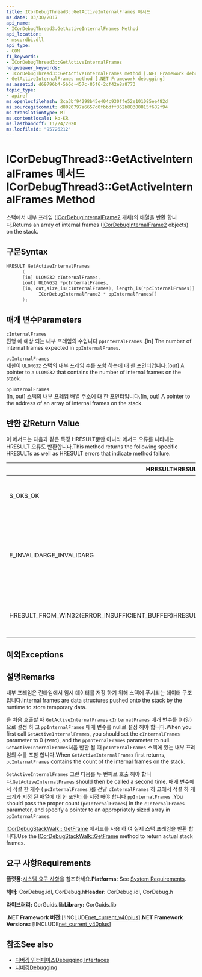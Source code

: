 ```yaml
---
title: ICorDebugThread3::GetActiveInternalFrames 메서드
ms.date: 03/30/2017
api_name:
- ICorDebugThread3.GetActiveInternalFrames Method
api_location:
- mscordbi.dll
api_type:
- COM
f1_keywords:
- ICorDebugThread3::GetActiveInternalFrames
helpviewer_keywords:
- ICorDebugThread3::GetActiveInternalFrames method [.NET Framework debugging]
- GetActiveInternalFrames method [.NET Framework debugging]
ms.assetid: d69796b4-5b6d-457c-85f6-2cf42e8a8773
topic_type:
- apiref
ms.openlocfilehash: 2ca3bf94298b45e404c930ffe52e101085ee482d
ms.sourcegitcommit: d8020797a6657d0fbbdff362b80300815f682f94
ms.translationtype: MT
ms.contentlocale: ko-KR
ms.lasthandoff: 11/24/2020
ms.locfileid: "95726212"
---
```

# <a name="icordebugthread3getactiveinternalframes-method"></a><span data-ttu-id="a4d0b-102">ICorDebugThread3::GetActiveInternalFrames 메서드</span><span class="sxs-lookup"><span data-stu-id="a4d0b-102">ICorDebugThread3::GetActiveInternalFrames Method</span></span>

<span data-ttu-id="a4d0b-103">스택에서 내부 프레임 ([ICorDebugInternalFrame2](icordebuginternalframe2-interface.md) 개체)의 배열을 반환 합니다.</span><span class="sxs-lookup"><span data-stu-id="a4d0b-103">Returns an array of internal frames ([ICorDebugInternalFrame2](icordebuginternalframe2-interface.md) objects) on the stack.</span></span>  
  
## <a name="syntax"></a><span data-ttu-id="a4d0b-104">구문</span><span class="sxs-lookup"><span data-stu-id="a4d0b-104">Syntax</span></span>  
  
```cpp
HRESULT GetActiveInternalFrames  
      (  
      [in] ULONG32 cInternalFrames,  
      [out] ULONG32 *pcInternalFrames,  
      [in, out,size_is(cInternalFrames), length_is(*pcInternalFrames)]  
            ICorDebugInternalFrame2 * ppInternalFrames[]  
      );  
```  
  
## <a name="parameters"></a><span data-ttu-id="a4d0b-105">매개 변수</span><span class="sxs-lookup"><span data-stu-id="a4d0b-105">Parameters</span></span>  

 `cInternalFrames`  
 <span data-ttu-id="a4d0b-106">진행 에 예상 되는 내부 프레임의 수입니다 `ppInternalFrames` .</span><span class="sxs-lookup"><span data-stu-id="a4d0b-106">[in] The number of internal frames expected in `ppInternalFrames`.</span></span>  
  
 `pcInternalFrames`  
 <span data-ttu-id="a4d0b-107">제한이 `ULONG32` 스택의 내부 프레임 수를 포함 하는에 대 한 포인터입니다.</span><span class="sxs-lookup"><span data-stu-id="a4d0b-107">[out] A pointer to a `ULONG32` that contains the number of internal frames on the stack.</span></span>  
  
 `ppInternalFrames`  
 <span data-ttu-id="a4d0b-108">[in, out] 스택의 내부 프레임 배열 주소에 대 한 포인터입니다.</span><span class="sxs-lookup"><span data-stu-id="a4d0b-108">[in, out] A pointer to the address of an array of internal frames on the stack.</span></span>  
  
## <a name="return-value"></a><span data-ttu-id="a4d0b-109">반환 값</span><span class="sxs-lookup"><span data-stu-id="a4d0b-109">Return Value</span></span>  

 <span data-ttu-id="a4d0b-110">이 메서드는 다음과 같은 특정 HRESULT뿐만 아니라 메서드 오류를 나타내는 HRESULT 오류도 반환합니다.</span><span class="sxs-lookup"><span data-stu-id="a4d0b-110">This method returns the following specific HRESULTs as well as HRESULT errors that indicate method failure.</span></span>  
  
|<span data-ttu-id="a4d0b-111">HRESULT</span><span class="sxs-lookup"><span data-stu-id="a4d0b-111">HRESULT</span></span>|<span data-ttu-id="a4d0b-112">설명</span><span class="sxs-lookup"><span data-stu-id="a4d0b-112">Description</span></span>|  
|-------------|-----------------|  
|<span data-ttu-id="a4d0b-113">S_OK</span><span class="sxs-lookup"><span data-stu-id="a4d0b-113">S_OK</span></span>|<span data-ttu-id="a4d0b-114">[ICorDebugInternalFrame2](icordebuginternalframe2-interface.md) 개체를 만들었습니다.</span><span class="sxs-lookup"><span data-stu-id="a4d0b-114">The [ICorDebugInternalFrame2](icordebuginternalframe2-interface.md) object was successfully created.</span></span>|  
|<span data-ttu-id="a4d0b-115">E_INVALIDARG</span><span class="sxs-lookup"><span data-stu-id="a4d0b-115">E_INVALIDARG</span></span>|<span data-ttu-id="a4d0b-116">`cInternalFrames` 가 0이 아니고 `ppInternalFrames` 가 `null` 이거나 `pcInternalFrames` 가 `null` 입니다.</span><span class="sxs-lookup"><span data-stu-id="a4d0b-116">`cInternalFrames` is not zero and `ppInternalFrames` is `null`, or `pcInternalFrames` is `null`.</span></span>|  
|<span data-ttu-id="a4d0b-117">HRESULT_FROM_WIN32(ERROR_INSUFFICIENT_BUFFER)</span><span class="sxs-lookup"><span data-stu-id="a4d0b-117">HRESULT_FROM_WIN32(ERROR_INSUFFICIENT_BUFFER)</span></span>|<span data-ttu-id="a4d0b-118">`ppInternalFrames` 가 내부 프레임 수보다 작은 경우</span><span class="sxs-lookup"><span data-stu-id="a4d0b-118">`ppInternalFrames` is smaller than the count of internal frames.</span></span>|  
  
## <a name="exceptions"></a><span data-ttu-id="a4d0b-119">예외</span><span class="sxs-lookup"><span data-stu-id="a4d0b-119">Exceptions</span></span>  
  
## <a name="remarks"></a><span data-ttu-id="a4d0b-120">설명</span><span class="sxs-lookup"><span data-stu-id="a4d0b-120">Remarks</span></span>  

 <span data-ttu-id="a4d0b-121">내부 프레임은 런타임에서 임시 데이터를 저장 하기 위해 스택에 푸시되는 데이터 구조입니다.</span><span class="sxs-lookup"><span data-stu-id="a4d0b-121">Internal frames are data structures pushed onto the stack by the runtime to store temporary data.</span></span>  
  
 <span data-ttu-id="a4d0b-122">을 처음 호출할 때 `GetActiveInternalFrames` `cInternalFrames` 매개 변수를 0 (영)으로 설정 하 고 `ppInternalFrames` 매개 변수를 null로 설정 해야 합니다.</span><span class="sxs-lookup"><span data-stu-id="a4d0b-122">When you first call `GetActiveInternalFrames`, you should set the `cInternalFrames` parameter to 0 (zero), and the `ppInternalFrames` parameter to null.</span></span> <span data-ttu-id="a4d0b-123">`GetActiveInternalFrames`처음 반환 될 때 `pcInternalFrames` 스택에 있는 내부 프레임의 수를 포함 합니다.</span><span class="sxs-lookup"><span data-stu-id="a4d0b-123">When `GetActiveInternalFrames` first returns, `pcInternalFrames` contains the count of the internal frames on the stack.</span></span>  
  
 <span data-ttu-id="a4d0b-124">`GetActiveInternalFrames` 그런 다음를 두 번째로 호출 해야 합니다.</span><span class="sxs-lookup"><span data-stu-id="a4d0b-124">`GetActiveInternalFrames` should then be called a second time.</span></span> <span data-ttu-id="a4d0b-125">매개 변수에서 적절 한 개수 ( `pcInternalFrames` )를 전달 `cInternalFrames` 하 고에서 적절 하 게 크기가 지정 된 배열에 대 한 포인터를 지정 해야 합니다 `ppInternalFrames` .</span><span class="sxs-lookup"><span data-stu-id="a4d0b-125">You should pass the proper count (`pcInternalFrames`) in the `cInternalFrames` parameter, and specify a pointer to an appropriately sized array in `ppInternalFrames`.</span></span>  
  
 <span data-ttu-id="a4d0b-126">[ICorDebugStackWalk:: GetFrame](icordebugthread3-getactiveinternalframes-method.md) 메서드를 사용 하 여 실제 스택 프레임을 반환 합니다.</span><span class="sxs-lookup"><span data-stu-id="a4d0b-126">Use the [ICorDebugStackWalk::GetFrame](icordebugthread3-getactiveinternalframes-method.md) method to return actual stack frames.</span></span>  
  
## <a name="requirements"></a><span data-ttu-id="a4d0b-127">요구 사항</span><span class="sxs-lookup"><span data-stu-id="a4d0b-127">Requirements</span></span>  

 <span data-ttu-id="a4d0b-128">**플랫폼:**[시스템 요구 사항](../../get-started/system-requirements.md)을 참조하세요.</span><span class="sxs-lookup"><span data-stu-id="a4d0b-128">**Platforms:** See [System Requirements](../../get-started/system-requirements.md).</span></span>  
  
 <span data-ttu-id="a4d0b-129">**헤더:** CorDebug.idl, CorDebug.h</span><span class="sxs-lookup"><span data-stu-id="a4d0b-129">**Header:** CorDebug.idl, CorDebug.h</span></span>  
  
 <span data-ttu-id="a4d0b-130">**라이브러리:** CorGuids.lib</span><span class="sxs-lookup"><span data-stu-id="a4d0b-130">**Library:** CorGuids.lib</span></span>  
  
 <span data-ttu-id="a4d0b-131">**.NET Framework 버전:**[!INCLUDE[net_current_v40plus](../../../../includes/net-current-v40plus-md.md)]</span><span class="sxs-lookup"><span data-stu-id="a4d0b-131">**.NET Framework Versions:** [!INCLUDE[net_current_v40plus](../../../../includes/net-current-v40plus-md.md)]</span></span>  
  
## <a name="see-also"></a><span data-ttu-id="a4d0b-132">참조</span><span class="sxs-lookup"><span data-stu-id="a4d0b-132">See also</span></span>

- [<span data-ttu-id="a4d0b-133">디버깅 인터페이스</span><span class="sxs-lookup"><span data-stu-id="a4d0b-133">Debugging Interfaces</span></span>](debugging-interfaces.md)
- [<span data-ttu-id="a4d0b-134">디버깅</span><span class="sxs-lookup"><span data-stu-id="a4d0b-134">Debugging</span></span>](index.md)
